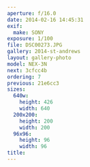```yaml
---
aperture: f/16.0
date: 2014-02-16 14:45:31
exif:
  make: SONY
exposure: 1/100
file: DSC00273.JPG
gallery: 2014-st-andrews
layout: gallery-photo
model: NEX-3N
next: 3cfcc4b
ordering: 7
previous: 21e6cc3
sizes:
  640w:
    height: 426
    width: 640
  200x200:
    height: 200
    width: 200
  96x96:
    height: 96
    width: 96
title: 
---
```

